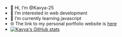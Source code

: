 - 👋 Hi, I’m @Kavya-25
- 👀 I’m interested in web development
- 🌱 I’m currently learning javascript
- 🌐 The link to my personal portfolio website is [here](https://kavyaportfolio25.netlify.app/)
- [![Kavya's GitHub stats](https://github-readme-stats.vercel.app/api?username=Kavya-25)](https://github.com/Kavya-25/github-readme-stats&show_icons=true&theme=radical)

<!---
Kavya-25/Kavya-25 is a ✨ special ✨ repository because its `README.md` (this file) appears on your GitHub profile.
You can click the Preview link to take a look at your changes.
--->
